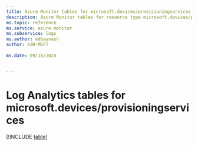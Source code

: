 ```yaml
---
title: Azure Monitor tables for microsoft.devices/provisioningservices
description: Azure Monitor tables for resource type microsoft.devices/provisioningservices
ms.topic: reference
ms.service: azure-monitor
ms.subservice: logs
ms.author: edbaynash
author: EdB-MSFT
   
ms.date: 09/16/2024


---
```


# Log Analytics tables for microsoft.devices/provisioningservices  

[!INCLUDE [table](~/reusable-content/ce-skilling/azure/includes/azure-monitor/reference/tables/microsoft-devices_provisioningservices-include.md)]

